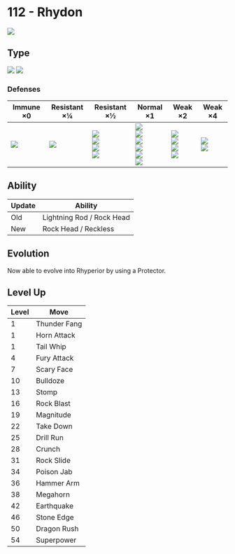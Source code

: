 # 112 - Rhydon
![][112]

## Type

![][ground]  ![][rock]

### Defenses

Immune ×0         | Resistant ×¼    | Resistant ×½                                                | Normal ×1                                                                                 | Weak ×2                                                       | Weak ×4                       | 
---               | ---             | ---                                                         | ---                                                                                       | ---                                                           | ---                           | 
![][electric]<br> | ![][poison]<br> | ![][normal]<br> ![][flying]<br> ![][rock]<br> ![][fire]<br> | ![][bug]<br> ![][ghost]<br> ![][psychic]<br> ![][dragon]<br> ![][dark]<br> ![][fairy]<br> | ![][fighting]<br> ![][ground]<br> ![][steel]<br> ![][ice]<br> | ![][water]<br> ![][grass]<br> | 

## Ability

Update | Ability                   | 
---    | ---                       | 
Old    | Lightning Rod / Rock Head | 
New    | Rock Head / Reckless      | 

## Evolution
Now able to evolve into Rhyperior by using a Protector.

## Level Up

Level | Move         | 
---   | ---          | 
1     | Thunder Fang | 
1     | Horn Attack  | 
1     | Tail Whip    | 
4     | Fury Attack  | 
7     | Scary Face   | 
10    | Bulldoze     | 
13    | Stomp        | 
16    | Rock Blast   | 
19    | Magnitude    | 
22    | Take Down    | 
25    | Drill Run    | 
28    | Crunch       | 
31    | Rock Slide   | 
34    | Poison Jab   | 
36    | Hammer Arm   | 
38    | Megahorn     | 
42    | Earthquake   | 
46    | Stone Edge   | 
50    | Dragon Rush  | 
54    | Superpower   | 

[112]: ../img/pokemon/112.png
[normal]: ../img/types/normal.png
[fire]: ../img/types/fire.png
[fighting]: ../img/types/fighting.png
[water]: ../img/types/water.png
[flying]: ../img/types/flying.png
[grass]: ../img/types/grass.png
[poison]: ../img/types/poison.png
[electric]: ../img/types/electric.png
[ground]: ../img/types/ground.png
[psychic]: ../img/types/psychic.png
[rock]: ../img/types/rock.png
[ice]: ../img/types/ice.png
[bug]: ../img/types/bug.png
[dragon]: ../img/types/dragon.png
[ghost]: ../img/types/ghost.png
[dark]: ../img/types/dark.png
[steel]: ../img/types/steel.png
[fairy]: ../img/types/fairy.png
